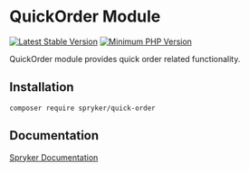 # QuickOrder Module
[![Latest Stable Version](https://poser.pugx.org/spryker/quick-order/v/stable.svg)](https://packagist.org/packages/spryker/quick-order)
[![Minimum PHP Version](https://img.shields.io/badge/php-%3E%3D%208.2-8892BF.svg)](https://php.net/)

QuickOrder module provides quick order related functionality.

## Installation

```
composer require spryker/quick-order
```

## Documentation

[Spryker Documentation](https://docs.spryker.com)
